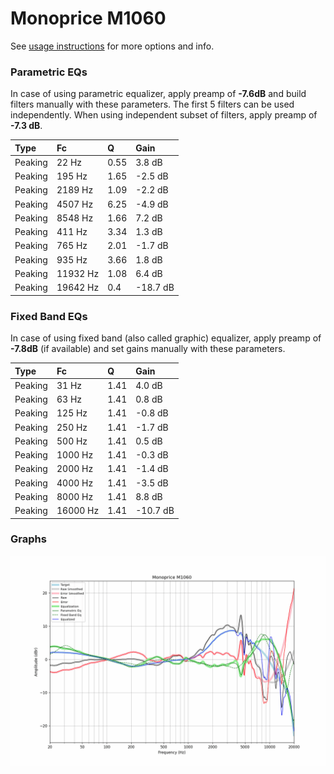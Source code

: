# Monoprice M1060
See [usage instructions](https://github.com/jaakkopasanen/AutoEq#usage) for more options and info.

### Parametric EQs
In case of using parametric equalizer, apply preamp of **-7.6dB** and build filters manually
with these parameters. The first 5 filters can be used independently.
When using independent subset of filters, apply preamp of **-7.3 dB**.

| Type    | Fc       |    Q | Gain     |
|:--------|:---------|:-----|:---------|
| Peaking | 22 Hz    | 0.55 | 3.8 dB   |
| Peaking | 195 Hz   | 1.65 | -2.5 dB  |
| Peaking | 2189 Hz  | 1.09 | -2.2 dB  |
| Peaking | 4507 Hz  | 6.25 | -4.9 dB  |
| Peaking | 8548 Hz  | 1.66 | 7.2 dB   |
| Peaking | 411 Hz   | 3.34 | 1.3 dB   |
| Peaking | 765 Hz   | 2.01 | -1.7 dB  |
| Peaking | 935 Hz   | 3.66 | 1.8 dB   |
| Peaking | 11932 Hz | 1.08 | 6.4 dB   |
| Peaking | 19642 Hz | 0.4  | -18.7 dB |

### Fixed Band EQs
In case of using fixed band (also called graphic) equalizer, apply preamp of **-7.8dB**
(if available) and set gains manually with these parameters.

| Type    | Fc       |    Q | Gain     |
|:--------|:---------|:-----|:---------|
| Peaking | 31 Hz    | 1.41 | 4.0 dB   |
| Peaking | 63 Hz    | 1.41 | 0.8 dB   |
| Peaking | 125 Hz   | 1.41 | -0.8 dB  |
| Peaking | 250 Hz   | 1.41 | -1.7 dB  |
| Peaking | 500 Hz   | 1.41 | 0.5 dB   |
| Peaking | 1000 Hz  | 1.41 | -0.3 dB  |
| Peaking | 2000 Hz  | 1.41 | -1.4 dB  |
| Peaking | 4000 Hz  | 1.41 | -3.5 dB  |
| Peaking | 8000 Hz  | 1.41 | 8.8 dB   |
| Peaking | 16000 Hz | 1.41 | -10.7 dB |

### Graphs
![](./Monoprice%20M1060.png)